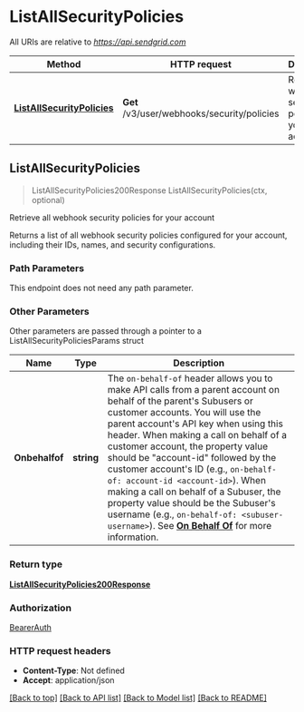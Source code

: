 # ListAllSecurityPolicies

All URIs are relative to *https://api.sendgrid.com*

Method | HTTP request | Description
------------- | ------------- | -------------
[**ListAllSecurityPolicies**](ListAllSecurityPolicies.md#ListAllSecurityPolicies) | **Get** /v3/user/webhooks/security/policies | Retrieve all webhook security policies for your account



## ListAllSecurityPolicies

> ListAllSecurityPolicies200Response ListAllSecurityPolicies(ctx, optional)

Retrieve all webhook security policies for your account

Returns a list of all webhook security policies configured for your account, including their IDs, names, and security configurations.

### Path Parameters

This endpoint does not need any path parameter.

### Other Parameters

Other parameters are passed through a pointer to a ListAllSecurityPoliciesParams struct


Name | Type | Description
------------- | ------------- | -------------
**Onbehalfof** | **string** | The `on-behalf-of` header allows you to make API calls from a parent account on behalf of the parent's Subusers or customer accounts. You will use the parent account's API key when using this header. When making a call on behalf of a customer account, the property value should be \"account-id\" followed by the customer account's ID (e.g., `on-behalf-of: account-id <account-id>`). When making a call on behalf of a Subuser, the property value should be the Subuser's username (e.g., `on-behalf-of: <subuser-username>`). See [**On Behalf Of**](https://docs.sendgrid.com/api-reference/how-to-use-the-sendgrid-v3-api/on-behalf-of) for more information.

### Return type

[**ListAllSecurityPolicies200Response**](ListAllSecurityPolicies200Response.md)

### Authorization

[BearerAuth](../README.md#BearerAuth)

### HTTP request headers

- **Content-Type**: Not defined
- **Accept**: application/json

[[Back to top]](#) [[Back to API list]](../README.md#documentation-for-api-endpoints)
[[Back to Model list]](../README.md#documentation-for-models)
[[Back to README]](../README.md)

